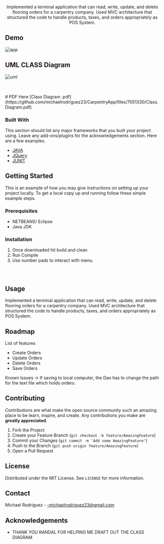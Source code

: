 <!-- PROJECT LOGO -->
<br />
<p align="center">
  Implemented a terminal application that can read, write, update, and delete flooring orders for a carpentry company. Used MVC architecture that structured the code to handle products, taxes, and orders appropriately as POS System.
  <a href="https://github.com/othneildrew/Best-README-Template">
  </a>

<!-- ABOUT THE PROJECT -->
  
## Demo 


![app](https://user-images.githubusercontent.com/58099429/130895904-5fe1af5e-a57a-4ac0-9cf5-b8260f4cebad.gif)
<br />
  ## UML CLASS Diagram
  
![uml](https://user-images.githubusercontent.com/58099429/130896355-a710589e-86f9-4b50-805d-0e6c937e3ce1.gif)

<br /> 

<br />
  # PDF Here
[Class Diagram .pdf](https://github.com/michaelrodriguez23/CarpentryApp/files/7051330/Class.Diagram.pdf)





### Built With

This section should list any major frameworks that you built your project using. Leave any add-ons/plugins for the acknowledgements section. Here are a few examples.
* [JAVA](https://www.java.com/en/)
* [JQuery](https://jquery.com)
* [JUNIT](https://junit.org/junit5/)



<!-- GETTING STARTED -->
## Getting Started

This is an example of how you may give instructions on setting up your project locally.
To get a local copy up and running follow these simple example steps.

### Prerequisites

* NETBEANS/ Eclipse 
* Java JDK 

### Installation

1. Once downloaded hit build and clean
2. Run Compile
3. Use number pads to interact with menu. 
   ```



<!-- USAGE EXAMPLES -->
## Usage

Implemented a terminal application that can read, write, update, and delete flooring orders for a carpentry company. Used MVC architecture that structured the code to handle products, taxes, and orders appropriately as POS System.


<!-- ROADMAP -->
## Roadmap
List of features
  - Create Orders
  - Update Orders
  - Delete Orders
  - Save Orders
  
 Known Issues -> If saving to local computer, the Dao has to change the path for the text file which holds orders. 


<!-- CONTRIBUTING -->
## Contributing

Contributions are what make the open source community such an amazing place to be learn, inspire, and create. Any contributions you make are **greatly appreciated**.

1. Fork the Project
2. Create your Feature Branch (`git checkout -b feature/AmazingFeature`)
3. Commit your Changes (`git commit -m 'Add some AmazingFeature'`)
4. Push to the Branch (`git push origin feature/AmazingFeature`)
5. Open a Pull Request



<!-- LICENSE -->
## License

Distributed under the MIT License. See `LICENSE` for more information.



<!-- CONTACT -->
## Contact

Michael Rodriguez - -michaelrodriguez23@gmail.com



<!-- ACKNOWLEDGEMENTS -->
## Acknowledgements
* THANK YOU RANDAL FOR HELPING ME DRAFT OUT THE CLASS DIAGRAM


